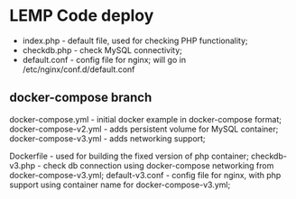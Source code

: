 # LEMP Code deploy

* index.php    - default file, used for checking PHP functionality;
* checkdb.php  - check MySQL connectivity;
* default.conf - config file for nginx; will go in /etc/nginx/conf.d/default.conf

## docker-compose branch

docker-compose.yml    - initial docker example in docker-compose format;
docker-compose-v2.yml - adds persistent volume for MySQL container;
docker-compose-v3.yml - adds networking support;

Dockerfile      - used for building the fixed version of php container;
checkdb-v3.php  - check db connection using docker-compose networking from docker-compose-v3.yml;
default-v3.conf - config file for nginx, with php support using container name for docker-compose-v3.yml;

